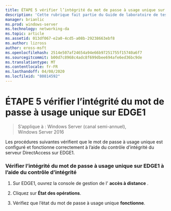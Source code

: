 ```yaml
---
title: ÉTAPE 5 vérifier l’intégrité du mot de passe à usage unique sur EDGE1
description: 'Cette rubrique fait partie du Guide de laboratoire de test : illustrer DirectAccess avec l’authentification par mot de passe à usage unique et RSA SecurID pour Windows Server 2016'
manager: brianlic
ms.prod: windows-server
ms.technology: networking-da
ms.topic: article
ms.assetid: 013df067-e2a0-4cd5-a08b-29238663ebf8
ms.author: lizross
author: eross-msft
ms.openlocfilehash: 2514e507af24654a94e66b97251755f15740a6f7
ms.sourcegitcommit: b00d7c8968c4adc8f699dbee694afe6ed36bc9de
ms.translationtype: MT
ms.contentlocale: fr-FR
ms.lasthandoff: 04/08/2020
ms.locfileid: "80814592"
---
```

# <a name="step-5-verify-otp-health-on-edge1"></a>ÉTAPE 5 vérifier l’intégrité du mot de passe à usage unique sur EDGE1

>S’applique à : Windows Server (canal semi-annuel), Windows Server 2016

Les procédures suivantes vérifient que le mot de passe à usage unique est configuré et fonctionne correctement à l’aide du contrôle d’intégrité du serveur DirectAccess sur EDGE1.  
  
### <a name="verify-otp-health-on-edge1-using-directaccess-server-health-monitoring"></a>Vérifier l’intégrité du mot de passe à usage unique sur EDGE1 à l’aide du contrôle d’intégrité  
  
1.  Sur EDGE1, ouvrez la console de gestion de l' **accès à distance** .  
  
2.  Cliquez sur **État des opérations**.  
  
3.  Vérifiez que l’état du mot de passe à usage unique **fonctionne**.  
  


